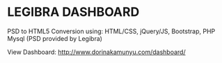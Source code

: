 # LEGIBRA DASHBOARD
PSD to HTML5 
Conversion using:
HTML/CSS,
jQuery/JS,
Bootstrap,
PHP
Mysql
(PSD provided by Legibra)

View Dashboard: http://www.dorinakamunyu.com/dashboard/
